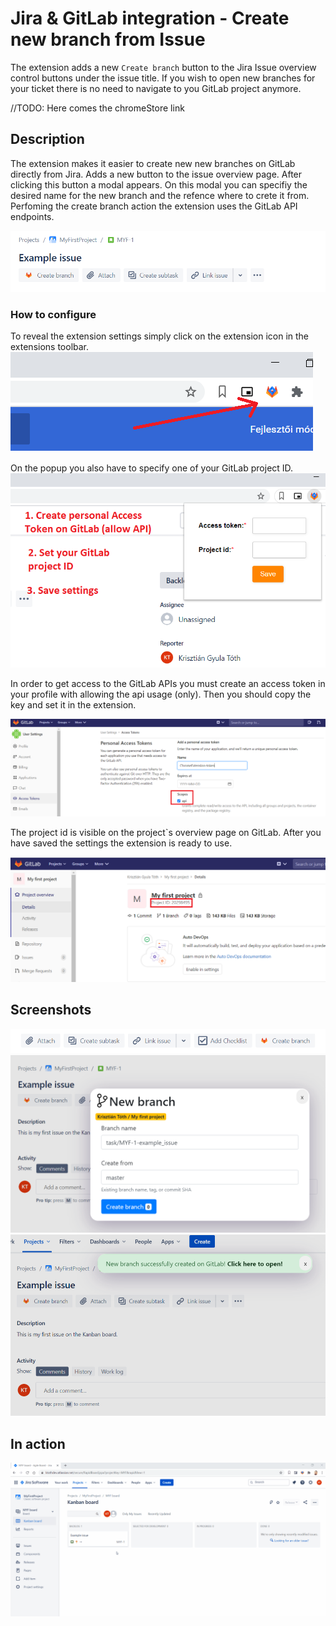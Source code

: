 # Jira & GitLab integration - Create new branch from Issue
The extension adds a new `Create branch` button to the Jira Issue overview control buttons under the issue title. If you wish to open new branches for your ticket there is no need to navigate to you GitLab project anymore.

//TODO: Here comes the chromeStore link

## Description
The extension makes it easier to create new new branches on GitLab directly from Jira. Adds a new button to the issue overview page. After clicking this button a modal appears. On this modal you can specifiy the desired name for the new branch and the refence where to crete it from. Perfoming the create branch action the extension uses the GitLab API endpoints.

![Screenshot](screenshots/Capture9.PNG)

### How to configure
To reveal the extension settings simply click on the extension icon in the extensions toolbar.
![Screenshot](screenshots/Capture6.png)

On the popup you also have to specify one of your GitLab project ID.
![Screenshot](screenshots/Capture7.png)

In order to get access to the GitLab APIs you must create an access token in your profile with allowing the api usage (only). Then you should copy the key and set it in the extension.

![Screenshot](screenshots/Capture11.png)

The project id is visible on the project`s overview page on GitLab. After you have saved the settings the extension is ready to use.

![Screenshot](screenshots/Capture10.PNG)

## Screenshots

![Screenshot](screenshots/capture1.PNG)
![Screenshot](screenshots/Capture2.PNG)
![Screenshot](screenshots/Capture4.PNG)

## In action

![Screenrecord](screenshots/how-it-works.gif)